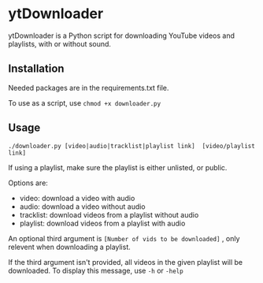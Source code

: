 # ytDownloader
ytDownloader is a Python script for downloading YouTube videos and playlists, with or without sound.

## Installation
Needed packages are in the requirements.txt file.

To use as a script, use `chmod +x downloader.py`

## Usage
`./downloader.py [video|audio|tracklist|playlist link]  [video/playlist link] `
 
If using a playlist, make sure the playlist is either unlisted, or public. 

Options are:
  - video: download a video with audio
  - audio: download a video without audio
  - tracklist: download videos from a playlist without audio
  - playlist: download videos from a playlist with audio


An optional third argument is `[Number of vids to be downloaded]` , only relevent when downloading a playlist.

If the third argument isn't provided, all videos in the given playlist will be downloaded.
To display this message, use `-h` or `-help`



